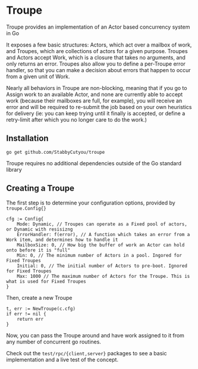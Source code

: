# Troupe

Troupe provides an implementation of an Actor based concurrency system in Go

It exposes a few basic structures: Actors, which act over a mailbox of work, and Troupes, which are collections of actors for a given purpose. Troupes and Actors accept Work, which is a closure that takes no arguments, and only returns an error. Troupes also allow you to define a per-Troupe error handler, so that you can make a decision about errors that happen to occur from a given unit of Work.

Nearly all behaviors in Troupe are non-blocking, meaning that if you go to Assign work to an available Actor, and none are currently able to accept work (because their mailboxes are full, for example), you will receive an error and will be required to re-submit the job based on your own heuristics for delivery (ie: you can keep trying until it finally is accepted, or define a retry-limit after which you no longer care to do the work.)

## Installation

`go get github.com/StabbyCutyou/troupe`

Troupe requires no additional dependencies outside of the Go standard library

## Creating a Troupe

The first step is to determine your configuration options, provided by `troupe.Config{}`

```golang
cfg := Config{
    Mode: Dynamic, // Troupes can operate as a Fixed pool of actors, or Dynamic with resisizng
    ErrorHandler: f(error), // A function which takes an error from a Work item, and determines how to handle it
    MailboxSize: 0, // How big the buffer of work an Actor can hold onto before it is "full"
    Min: 0, // The minimum number of Actors in a pool. Ingored for Fixed Troupes
    Initial: 0, // The initial number of Actors to pre-boot. Ignored for Fixed Troupes
    Max: 1000 // The maximum number of Actors for the Troupe. This is what is used for Fixed Troupes
}
```

Then, create a new Troupe

```golang
t, err := NewTroupe(c.cfg)
if err != nil {
    return err
}
```

Now, you can pass the Troupe around and have work assigned to it from any number of concurrent go routines.

Check out the `test/rpc/{client,server}` packages to see a basic implementation and a live test of the concept.